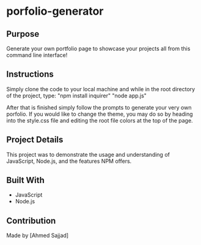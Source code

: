 # porfolio-generator

## Purpose
Generate your own portfolio page to showcase your projects all from this command line interface!

## Instructions
Simply clone the code to your local machine and while in the root directory of the project, type: 
"npm install inquirer"
"node app.js"

After that is finished simply follow the prompts to generate your very own porfolio.
If you would like to change the theme, you may do so by heading into the style.css file and editing the root file colors at the top of the page.

## Project Details
This project was to demonstrate the usage and understanding of JavaScript, Node.js, and the features NPM offers.

## Built With
* JavaScript
* Node.js

## Contribution
Made by [Ahmed Sajjad]